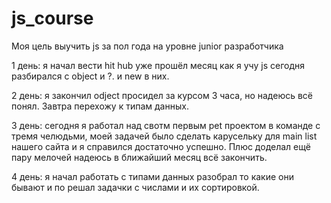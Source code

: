 ﻿# js_course
Моя цель выучить js за пол года на уровне junior разработчика

1 день: я начал вести hit hub уже прошёл месяц как я учу js сегодня разбирался с object и ?. и new в них. 

2 день: я закончил odject просидел за курсом 3 часа, но надеюсь всё понял. Завтра перехожу к типам данных.

3 день: сегодня я работал над свотм первым pet проектом в команде с тремя челюдьми, моей задачей было сделать карусельку для main list нашего сайта и я справился достаточно успешно. Плюс доделал ещё пару мелочей надеюсь в ближайший месяц всё закончить.

4 день: я начал работать с типами данных разобрал то какие они бывают и по решал задачки с числами и их сортировкой. 
